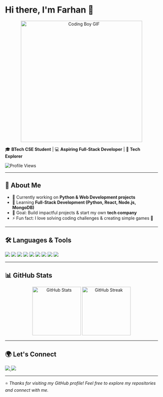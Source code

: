 # Hi there, I'm Farhan 👋  

<p align="center">
  <img src="https://media.giphy.com/media/qgQUggAC3Pfv687qPC/giphy.gif" width="400" alt="Coding Boy GIF"/>
</p>

🎓 **BTech CSE Student** | 💻 **Aspiring Full-Stack Developer** | 🚀 **Tech Explorer**  

![Profile Views](https://komarev.com/ghpvc/?username=farhan-islam-2004&color=blue&style=flat-square)  

---

## 🌟 About Me
- 🔭 Currently working on **Python & Web Development projects**  
- 🌱 Learning **Full-Stack Development (Python, React, Node.js, MongoDB)**  
- 🎯 Goal: Build impactful projects & start my own **tech company**  
- ⚡ Fun fact: I love solving coding challenges & creating simple games 🎲  

---

## 🛠️ Languages & Tools  
<p align="left">
  <img src="https://img.shields.io/badge/C-00599C?style=for-the-badge&logo=c&logoColor=white"/>
  <img src="https://img.shields.io/badge/C++-00599C?style=for-the-badge&logo=cplusplus&logoColor=white"/>
  <img src="https://img.shields.io/badge/Java-ED8B00?style=for-the-badge&logo=java&logoColor=white"/>
  <img src="https://img.shields.io/badge/Python-3776AB?style=for-the-badge&logo=python&logoColor=white"/>
  <img src="https://img.shields.io/badge/JavaScript-F7DF1E?style=for-the-badge&logo=javascript&logoColor=black"/>
  <img src="https://img.shields.io/badge/MySQL-4479A1?style=for-the-badge&logo=mysql&logoColor=white"/>
  <img src="https://img.shields.io/badge/MongoDB-4EA94B?style=for-the-badge&logo=mongodb&logoColor=white"/>
  <img src="https://img.shields.io/badge/React-20232A?style=for-the-badge&logo=react&logoColor=61DAFB"/>
  <img src="https://img.shields.io/badge/Node.js-339933?style=for-the-badge&logo=nodedotjs&logoColor=white"/>
</p>  

---

## 📊 GitHub Stats  
<p align="center">
  <img src="https://github-readme-stats.vercel.app/api?username=farhan-islam-2004&show_icons=true&theme=radical" alt="GitHub Stats" height="160"/>
  <img src="https://github-readme-streak-stats.herokuapp.com/?user=farhan-islam-2004&theme=radical" alt="GitHub Streak" height="160"/>
</p>  

---

## 🌍 Let's Connect
<p align="left">
  <a href="https://linkedin.com/in/farhanislam20" target="_blank">
    <img src="https://img.shields.io/badge/LinkedIn-0A66C2?style=for-the-badge&logo=linkedin&logoColor=white"/>
  </a>
  <a href="mailto:farhanrohit2004@gmail.com">
    <img src="https://img.shields.io/badge/Email-D14836?style=for-the-badge&logo=gmail&logoColor=white"/>
  </a>
</p>

---

⭐️ *Thanks for visiting my GitHub profile! Feel free to explore my repositories and connect with me.*  
